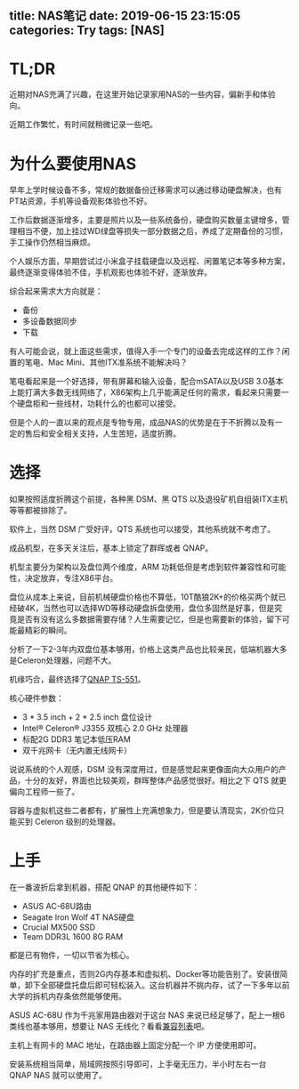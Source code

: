 title: NAS笔记
date: 2019-06-15 23:15:05
categories: Try
tags: [NAS]
---

# TL;DR

近期对NAS充满了兴趣，在这里开始记录家用NAS的一些内容，偏新手和体验向。

近期工作繁忙，有时间就稍微记录一些吧。

<!-- more -->
<!-- a-note-of-nas -->

# 为什么要使用NAS

早年上学时候设备不多，常规的数据备份迁移需求可以通过移动硬盘解决，也有PT站资源，手机等设备观影体验也不好。

工作后数据逐渐增多，主要是照片以及一些系统备份，硬盘购买数量主键增多，管理相当不便，加上挂过WD绿盘等损失一部分数据之后，养成了定期备份的习惯，手工操作仍然相当麻烦。

个人娱乐方面，早期尝试过小米盒子挂载硬盘以及远程、闲置笔记本等多种方案，最终逐渐变得体验不佳，手机观影也体验不好，逐渐放弃。

综合起来需求大方向就是：

+ 备份
+ 多设备数据同步
+ 下载

有人可能会说，就上面这些需求，值得入手一个专门的设备去完成这样的工作？闲置的笔电、Mac Mini、其他ITX准系统不能解决吗？

笔电看起来是一个好选择，带有屏幕和输入设备，配合mSATA以及USB 3.0基本上能打满大多数无线网络了，X86架构上几乎能满足任何的需求，看起来只需要一个硬盘柜和一些线材，功耗什么的也都可以接受。

但是个人的一直以来的观点是专物专用，成品NAS的优势是在于不折腾以及有一定的售后和安全相关支持，人生苦短，适度折腾。 

# 选择

如果按照适度折腾这个前提，各种黑 DSM、黑 QTS 以及退役矿机自组装ITX主机等等都被排除了。

软件上，当然 DSM 广受好评，QTS 系统也可以接受，其他系统就不考虑了。

成品机型，在多天关注后，基本上锁定了群晖或者 QNAP。

机型主要分为架构以及盘位两个维度，ARM 功耗低但是考虑到软件兼容性和可能性，决定放弃，专注X86平台。

盘位从成本上来说，目前机械硬盘价格也不算低，10T酷狼2K+的价格买两个就已经破4K，当然也可以选择WD等移动硬盘拆盘使用，盘位多固然是好事，但是究竟是否有没有这么多数据需要存储？人生需要记忆，但是也需要新的体验，留下可能最精彩的瞬间。

分析了一下2-3年内双盘位基本够用，价格上这类产品也比较亲民，低端机器大多是Celeron处理器，问题不大。

机缘巧合，最终选择了[QNAP TS-551](https://www.qnap.com/zh-cn/product/ts-551)。

核心硬件参数：

+ 3 * 3.5 inch + 2 * 2.5 inch 盘位设计
+ Intel® Celeron® J3355 双核心 2.0 GHz 处理器
+ 标配2G DDR3 笔记本低压RAM
+ 双千兆网卡（无内置无线网卡）

说说系统的个人观感，DSM 没有深度用过，但是感觉起来更像面向大众用户的产品，十分的友好，界面也比较美观，群晖整体产品感觉很好。相比之下 QTS 就更偏向工程师一些了。

容器与虚拟机这些二者都有，扩展性上充满想象力，但是要认清现实，2K价位只能买到 Celeron 级别的处理器。

# 上手

在一番波折后拿到机器，搭配 QNAP 的其他硬件如下：

+ ASUS AC-68U路由
+ Seagate Iron Wolf 4T NAS硬盘
+ Crucial MX500 SSD
+ Team DDR3L 1600 8G RAM

都是已有物件，一切以节省为核心。

内存的扩充是重点，否则2G内存基本和虚拟机、Docker等功能告别了。安装很简单，卸下全部硬盘托盘后即可轻松装入。这台机器并不挑内存，试了一下多年以前大学的拆机内存条依然能够使用。

ASUS AC-68U 作为千兆家用路由器对于这台 NAS 来说已经足够了，配上一根6类线也基本够用，想要让 NAS 无线化？看看[兼容列表](https://www.qnap.com/zh-cn/compatibility/?device_category=usb%20wi-fi)吧。

主机上有网卡的 MAC 地址，在路由器上固定分配一个 IP 方便使用即可。

安装系统相当简单，局域网按照引导即可，上手毫无压力，半小时左右一台 QNAP NAS 就可以使用了。



